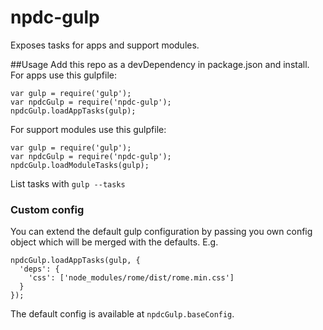 # npdc-gulp
Exposes tasks for apps and support modules.

##Usage
Add this repo as a devDependency in package.json and install.  
For apps use this gulpfile:

    var gulp = require('gulp');
    var npdcGulp = require('npdc-gulp');
    npdcGulp.loadAppTasks(gulp);

For support modules use this gulpfile:

    var gulp = require('gulp');
    var npdcGulp = require('npdc-gulp');
    npdcGulp.loadModuleTasks(gulp);

List tasks with ```gulp --tasks```

### Custom config
You can extend the default gulp configuration by passing you own config object which will be merged with the defaults. E.g.

    npdcGulp.loadAppTasks(gulp, {
      'deps': {
        'css': ['node_modules/rome/dist/rome.min.css']
      }
    });

The default config is available at ```npdcGulp.baseConfig```.
